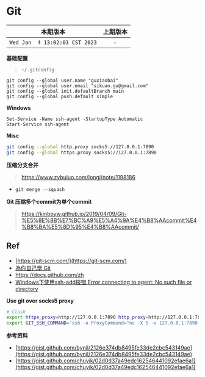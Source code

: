 # Git

|本期版本|上期版本
|:---:|:---:
`Wed Jan  4 13:02:03 CST 2023` | -

**基础配置**

> `~/.gitconfig`

```
git config --global user.name "guxiaobai"
git config --global user.email "sikuan.gu@gmail.com"
git config --global init.defaultBranch main
git config --global push.default simple
```

**Windows**

```
Set-Service -Name ssh-agent -StartupType Automatic
Start-Service ssh-agent
```

**Misc**

```bash
git config --global http.proxy socks5://127.0.0.1:7890
git config --global https.proxy socks5://127.0.0.1:7890
```

**压缩分支合并**

> https://www.zybuluo.com/longj/note/1198186

* `git merge --squash`

**Git 压缩多个commit为单个commit**

> https://kinboyw.github.io/2019/04/09/Git-%E5%8E%8B%E7%BC%A9%E5%A4%9A%E4%B8%AAcommit%E4%B8%BA%E5%8D%95%E4%B8%AAcommit/

## Ref

* [https://git-scm.com/](https://git-scm.com/)
* [為你自己學 Git](https://gitbook.tw/)
* <https://docs.github.com/zh>
* [Windows下使用ssh-add报错 Error connecting to agent: No such file or directory](https://www.cnblogs.com/attackingmilo/p/Windows-ssh-add-error.html)


**Use git over socks5 proxy**

```bash
# Clash
export https_proxy=http://127.0.0.1:7890 http_proxy=http://127.0.0.1:7890 all_proxy=socks5://127.0.0.1:7890
export GIT_SSH_COMMAND='ssh -o ProxyCommand="nc -X 5 -x 127.0.0.1:7890 %h %p"'
```

**参考资料**


* [https://gist.github.com/bynil/2126e374db8495fe33de2cbc543149ae](https://gist.github.com/bynil/2126e374db8495fe33de2cbc543149ae)
* [https://gist.github.com/chuyik/02d0d37a49edc162546441092efae6a1](https://gist.github.com/chuyik/02d0d37a49edc162546441092efae6a1)
